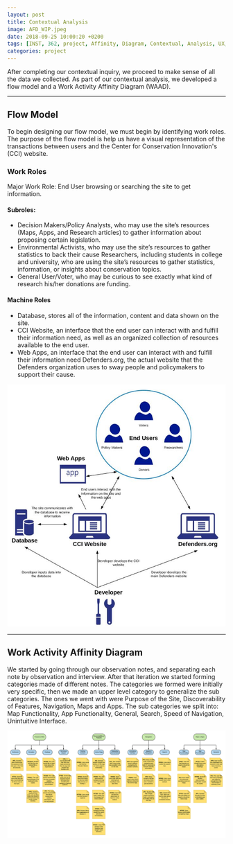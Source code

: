 ```yaml
---
layout: post
title: Contextual Analysis
image: AFD_WIP.jpeg
date: 2018-09-25 10:00:20 +0200
tags: [INST, 362, project, Affinity, Diagram, Contextual, Analysis, UX, user, centered, design, defenders, wildlife, Flow, Model]
categories: project
---
```


After completing our contextual inquiry, we proceed to make sense of all the data we collected. As part of our contextual analysis, we developed a flow model and a Work Activity Affinity Diagram (WAAD).

------------------------------------------------

## Flow Model
To begin designing our flow model, we must begin by identifying work roles. The purpose of the flow model is help us have a visual representation of the transactions between users and the Center for Conservation Innovation's (CCI) website. 


### Work Roles
Major Work Role: End User browsing or searching the site to get information.

#### Subroles:
- Decision Makers/Policy Analysts, who may use the site’s resources (Maps, Apps, and Research articles) to gather information about proposing certain legislation.
- Environmental Activists, who may use the site’s resources to gather statistics to back their cause
Researchers, including students in college and university, who are using the site’s resources to gather statistics, information, or insights about conservation topics.
- General User/Voter, who may be curious to see exactly what kind of research his/her donations are funding.


#### Machine Roles
- Database, stores all of the information, content and data shown on the site.
- CCI Website, an interface that the end user can interact with and fulfill their information need, as well as an organized collection of resources available to the end user.
- Web Apps, an interface that the end user can interact with and fulfill their information need
Defenders.org, the actual website that the Defenders organization uses to sway people and policymakers to support their cause.

<p align="center">
  <img src="https://github.com/BDubon/DoW/blob/master/images/FM.JPG?raw=true" alt="Flow Model for Center for Conservation Innovation Website" title="Flow Model for Center for Conservation Innovation Website"/>
</p>                                                  

------------------------------------------------

## Work Activity Affinity Diagram 
We started by going through our observation notes, and separating each note by observation and
interview. After that iteration we started forming categories made of different notes. The categories we
formed were initially very specific, then we made an upper level category to generalize the sub categories.
The ones we went with were Purpose of the Site, Discoverability of Features, Navigation, Maps and
Apps. The sub categories we split into: Map Functionality, App Functionality, General, Search, Speed of
Navigation, Unintuitive Interface.

![Affinity Diagram](/images/INST362_Affinity_Diagram.png "Our Group's Affinity Diagram")
